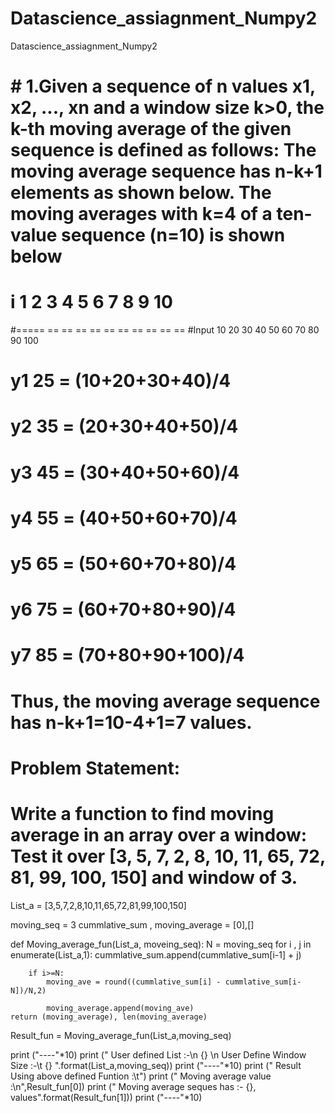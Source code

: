 # Datascience_assiagnment_Numpy2
Datascience_assiagnment_Numpy2
# # 1.Given a sequence of n values x1, x2, ..., xn and a window size k>0, the k-th moving average of  the given sequence is defined as follows: The moving average sequence has n-k+1 elements as shown below. The moving averages with k=4 of a ten-value sequence (n=10) is shown below
# i 1 2 3 4 5 6 7 8 9 10
#===== == == == == == == == == == ==
#Input 10 20 30 40 50 60 70 80 90 100
# y1 25 = (10+20+30+40)/4
# y2 35 = (20+30+40+50)/4
# y3 45 = (30+40+50+60)/4
# y4 55 = (40+50+60+70)/4
# y5 65 = (50+60+70+80)/4
# y6 75 = (60+70+80+90)/4
# y7 85 = (70+80+90+100)/4
# Thus, the moving average sequence has n-k+1=10-4+1=7 values.
# Problem Statement:
# Write a function to find moving average in an array over a window: Test it over [3, 5, 7, 2, 8, 10, 11, 65, 72, 81, 99, 100, 150] and window of 3.

List_a = [3,5,7,2,8,10,11,65,72,81,99,100,150]

moving_seq = 3
cummlative_sum , moving_average = [0],[]

def Moving_average_fun(List_a, moveing_seq): 
    N =  moving_seq 
    for i , j  in enumerate(List_a,1): 
        cummlative_sum.append(cummlative_sum[i-1] + j) 

        if i>=N: 
            moving_ave = round((cummlative_sum[i] - cummlative_sum[i-N])/N,2) 

            moving_average.append(moving_ave) 
    return (moving_average), len(moving_average) 

Result_fun = Moving_average_fun(List_a,moving_seq)

print ("----"*10)
print (" User defined List :-\n {} \n User Define Window Size :-\t {} ".format(List_a,moving_seq))
print ("----"*10)
print (" Result Using above defined Funtion :\t")
print (" Moving average value :\n",Result_fun[0])
print (" Moving average seques has :- {}, values".format(Result_fun[1]))
print ("----"*10)
